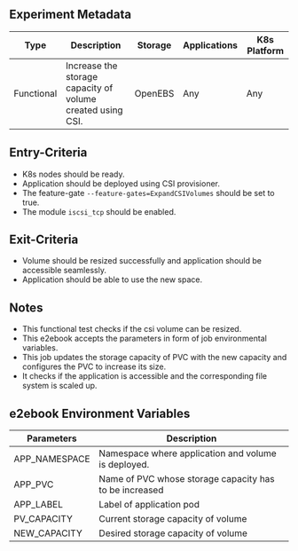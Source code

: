 ## Experiment Metadata

| Type       | Description                                                  | Storage | Applications | K8s Platform |
| ---------- | ------------------------------------------------------------ | ------- | ------------ | ------------ |
| Functional | Increase the storage capacity of volume created using CSI. | OpenEBS | Any          | Any          |

## Entry-Criteria

- K8s nodes should be ready.
- Application should be deployed using CSI provisioner.
- The feature-gate `--feature-gates=ExpandCSIVolumes` should be set to true.
- The module `iscsi_tcp` should be enabled.

## Exit-Criteria

- Volume should be resized successfully and application should be accessible seamlessly.
- Application should be able to use the new space.

## Notes

- This functional test checks if the csi volume can be resized.
- This e2ebook accepts the parameters in form of job environmental variables.
- This job updates the storage capacity of PVC with the new capacity and configures the PVC to increase its size.
- It checks if the application is accessible and the corresponding file system is scaled up.

## e2ebook Environment Variables

| Parameters    | Description                                            |
| ------------- | ------------------------------------------------------ |
| APP_NAMESPACE | Namespace where application and volume is deployed.    |
| APP_PVC       | Name of PVC whose storage capacity has to be increased |
| APP_LABEL     | Label of application pod                               |
| PV_CAPACITY   | Current storage capacity of volume                     |
| NEW_CAPACITY  | Desired storage capacity of volume                     |

